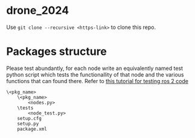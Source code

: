 # drone_2024
Use  `git clone --recursive <https-link>` to clone this repo.
# Packages structure
Please test abundantly, for each node write an equivalently named
test python script which tests the functionallity of that node and the 
various functions that can found there. Refer to [this tutorial for testing ros 2 code](https://docs.ros.org/en/humble/Tutorials/Intermediate/Testing/Testing-Main.html)

    \<pkg_name>
        \<pkg_name>
            <nodes.py>
        \tests
            <node_test.py>
        setup.cfg
        setup.py
        package.xml


